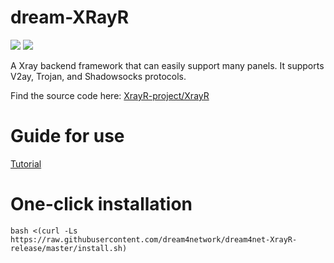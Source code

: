 # dream-XRayR

[![](https://img.shields.io/badge/TgChat-blue.svg)](https://t.me/V2board_Discussion)
[![](https://img.shields.io/badge/Channel-blue.svg)](https://t.me/v2board_panel)

A Xray backend framework that can easily support many panels. It supports V2ay, Trojan, and Shadowsocks protocols.

Find the source code here: [XrayR-project/XrayR](https://github.com/XrayR-project/XrayR)

# Guide for use

[Tutorial](https://xrayr-project.github.io/XrayR-doc/)

# One-click installation

```
bash <(curl -Ls https://raw.githubusercontent.com/dream4network/dream4net-XrayR-release/master/install.sh)
```
